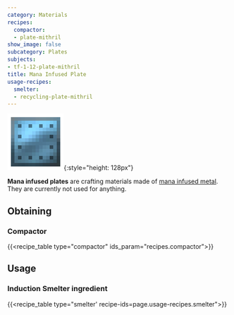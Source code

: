 ```yaml
---
category: Materials
recipes:
  compactor:
  - plate-mithril
show_image: false
subcategory: Plates
subjects:
- tf-1-12-plate-mithril
title: Mana Infused Plate
usage-recipes:
  smelter:
  - recycling-plate-mithril
---
```


![Mana infused plate](/assets/images/docs/1.12/thermal-foundation/plate-mithril.png){:style="height: 128px"}


**Mana infused plates** are crafting materials made of [mana infused
metal](../mana-infused-ingot/). They are currently not used for anything.


Obtaining
---------

### Compactor
{{<recipe_table type="compactor" ids_param="recipes.compactor">}}


Usage
-----

### Induction Smelter ingredient
{{<recipe_table type="smelter' recipe-ids=page.usage-recipes.smelter">}}
